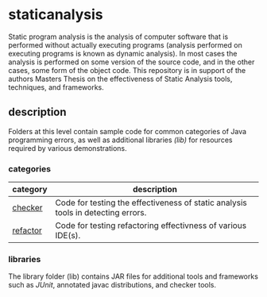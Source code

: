 # staticanalysis
Static program analysis is the analysis of computer software that is performed without 
actually executing programs (analysis performed on executing programs is known as 
dynamic analysis). In most cases the analysis is performed on some version of the source 
code, and in the other cases, some form of the object code.
This repository is in support of the authors Masters Thesis on the effectiveness of 
Static Analysis tools, techniques, and frameworks.

## description
Folders at this level contain sample code for common categories of Java programming 
errors, as well as additional libraries _(lib)_ for resources required by various 
demonstrations. 

### categories

| category | description |
| --- | --- |
| [checker](https://github.com/michaelemery/staticanalysis/tree/master/checker) | Code for testing the effectiveness of static analysis tools in detecting errors. |
| [refactor](https://github.com/michaelemery/staticanalysis/tree/master/refactor) | Code for testing refactoring effectivness of various IDE(s).|

### libraries
The library folder (lib) contains JAR files for additional tools and frameworks such as 
_JUnit_, annotated javac distributions, and checker tools.
